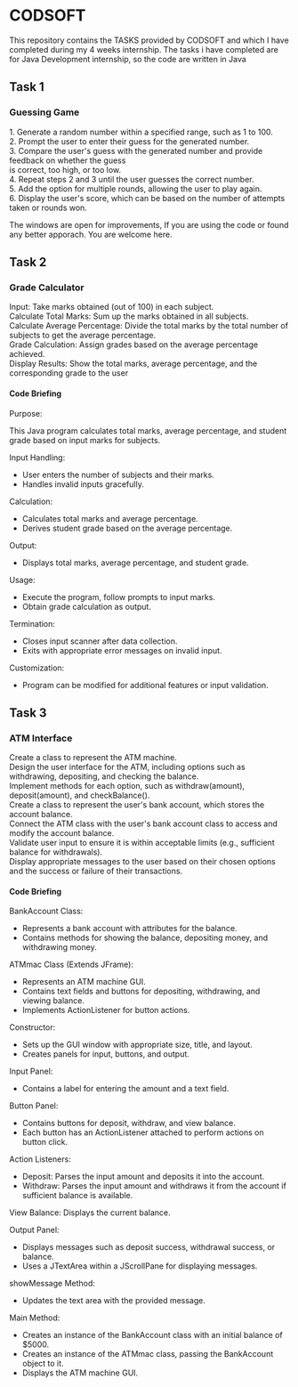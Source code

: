 # CODSOFT
This repository contains the TASKS provided by CODSOFT and which I have completed during my 4 weeks internship.
The tasks i have completed are for Java Development internship, so the code are written in Java

<h2>Task 1</h2>

<h3>Guessing Game</h3>
1. Generate a random number within a specified range, such as 1 to 100.<br>
2. Prompt the user to enter their guess for the generated number.<br>
3. Compare the user's guess with the generated number and provide feedback on whether the guess<br>
is correct, too high, or too low.<br>
4. Repeat steps 2 and 3 until the user guesses the correct number.<br>
5. Add the option for multiple rounds, allowing the user to play again.<br>
6. Display the user's score, which can be based on the number of attempts taken or rounds won.<br>

The windows are open for improvements, If you are using the code or found any better apporach. You are welcome here.

<h2>Task 2</h2> 

<h3>Grade Calculator</h3> 
Input: Take marks obtained (out of 100) in each subject. <br>
Calculate Total Marks: Sum up the marks obtained in all subjects.<br>
Calculate Average Percentage: Divide the total marks by the total number of subjects to get the
average percentage.<br>
Grade Calculation: Assign grades based on the average percentage achieved.<br>
Display Results: Show the total marks, average percentage, and the corresponding grade to the user<br>

<h4>Code Briefing</h4>
Purpose:<br>

This Java program calculates total marks, average percentage, and student grade based on input marks for subjects.<br>

Input Handling:<br>
* User enters the number of subjects and their marks.<br>
* Handles invalid inputs gracefully.<br>

Calculation:<br>
* Calculates total marks and average percentage.<br>
* Derives student grade based on the average percentage.<br>

Output:<br>
* Displays total marks, average percentage, and student grade.<br>

Usage:<br>
* Execute the program, follow prompts to input marks.<br>
* Obtain grade calculation as output.<br>

Termination:<br>
* Closes input scanner after data collection.<br>
* Exits with appropriate error messages on invalid input.<br>

Customization:<br>
* Program can be modified for additional features or input validation.<br>

<h2>Task 3</h2>

<h3>ATM Interface</h3>
Create a class to represent the ATM machine. <br>
Design the user interface for the ATM, including options such as withdrawing, depositing, and
checking the balance.<br>
Implement methods for each option, such as withdraw(amount), deposit(amount), and
checkBalance().<br>
Create a class to represent the user's bank account, which stores the account balance.<br>
Connect the ATM class with the user's bank account class to access and modify the account
balance.<br>
Validate user input to ensure it is within acceptable limits (e.g., sufficient balance for withdrawals).<br>
Display appropriate messages to the user based on their chosen options and the success or failure
of their transactions.<br>

<h4>Code Briefing</h4>

BankAccount Class: <br> 
* Represents a bank account with attributes for the balance.<br> 
* Contains methods for showing the balance, depositing money, and withdrawing money.<br> 

ATMmac Class (Extends JFrame):<br> 
* Represents an ATM machine GUI.<br> 
* Contains text fields and buttons for depositing, withdrawing, and viewing balance.<br> 
* Implements ActionListener for button actions.<br> 

Constructor:<br> 
* Sets up the GUI window with appropriate size, title, and layout.<br> 
* Creates panels for input, buttons, and output.<br> 

Input Panel:<br> 
* Contains a label for entering the amount and a text field.<br> 

Button Panel:<br> 
* Contains buttons for deposit, withdraw, and view balance.<br> 
* Each button has an ActionListener attached to perform actions on button click.<br> 

Action Listeners:<br> 
* Deposit: Parses the input amount and deposits it into the account.<br> 
* Withdraw: Parses the input amount and withdraws it from the account if sufficient balance is available.<br> 

View Balance: Displays the current balance.<br> 

Output Panel:<br> 
* Displays messages such as deposit success, withdrawal success, or balance.<br> 
* Uses a JTextArea within a JScrollPane for displaying messages.<br> 

showMessage Method:<br> 
* Updates the text area with the provided message.<br> 

Main Method:<br> 
* Creates an instance of the BankAccount class with an initial balance of $5000.<br> 
* Creates an instance of the ATMmac class, passing the BankAccount object to it.<br> 
* Displays the ATM machine GUI.<br> 
